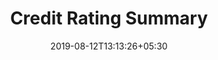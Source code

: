 ---
title: "Credit Rating Summary"
date: 2019-08-12T13:13:26+05:30
type: "accounts"
layout: "credit-rating-summary"

loggedin: true
userlogin: true
containernormal: true
reportinfo: true
creditsummary: true
---
